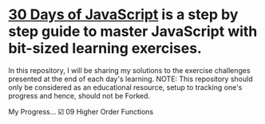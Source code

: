 # [30 Days of JavaScript](https://github.com/NutanMutakekar/30dDaysOfJavascriptChallenge-Solutions) is a step by step guide to master JavaScript with bit-sized learning exercises.

In this repository, I will be sharing my solutions to the exercise challenges presented at the end of each day's learning. NOTE: This repository should only be considered as an educational resource, setup to tracking one's progress and hence, should not be Forked.

My Progress...
☑️ 09 Higher Order Functions

